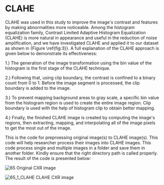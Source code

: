 # CLAHE

CLAHE was used in this study to improve the image's contrast and features by making abnormalities more noticeable. Among the histogram equalization family, Contrast Limited Adaptive Histogram Equalization (CLAHE) is more natural in appearance and useful in the reduction of noise amplification, and we have investigated CLAHE and applied it to our dataset as shown in {Figure \ref{fig:3}}. A full explanation of the CLAHE approach is given below to demonstrate its effectiveness:

1.) The generation of the image transformation using the bin value of the histogram is the first stage of the CLAHE technique.

2.) Following that, using clip boundary, the contrast is confined to a binary count from 0 to 1. Before the image segment is processed, the clip boundary is added to the image. 

3.) To prevent mapping background areas to gray scale, a specific bin value from the histogram region is used to create the entire image region. Clip boundary is used with the help of histogram clip to obtain better mapping.

4.) Finally, the finished CLAHE image is created by computing the image's regions, then extracting, mapping, and interpolating all of the image pixels to get the most out of the image.


This is the code for preproessing original image(s) to CLAHE image(s). This code will help researcher process their images into CLAHE  images. This code process single and multiple images in a folder and save them in another folder. Kindly ensure that the right directory path is called properly. The result of the code is presented below:



![65](https://user-images.githubusercontent.com/61402731/149647964-01de8663-e9b4-469a-83b0-42eaa919b2ee.jpg)
Original CXR image




![65_1_CLAHE](https://user-images.githubusercontent.com/61402731/149647965-a4de1f1b-694b-43a5-a173-9e7c825646f1.jpg)
CLAHE CXR image

